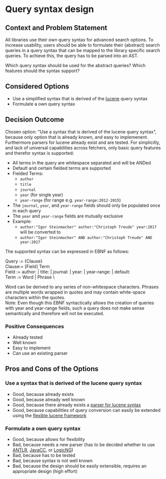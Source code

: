 # Query syntax design

## Context and Problem Statement

All libraries use their own query syntax for advanced search options. To increase usability, users should be able to formulate their (abstract) search queries in a query syntax that can be mapped to the library specific search queries. To achieve this, the query has to be parsed into an AST.

Which query syntax should be used for the abstract queries?
Which features should the syntax support?

## Considered Options

* Use a simplified syntax that is derived of the [lucene](https://lucene.apache.org/core/8_6_1/queryparser/org/apache/lucene/queryparser/classic/package-summary.html) query syntax
* Formulate a own query syntax

## Decision Outcome

Chosen option: "Use a syntax that is derived of the lucene query syntax", because only option that is already known, and easy to implemenent.
Furthermore parsers for lucene already exist and are tested.
For simplicitly, and lack of universal capabilities across fetchers, only basic query features and therefor syntax is supported:

* All terms in the query are whitespace separated and will be ANDed
* Default and certain fielded terms are supported
* Fielded Terms:
  * `author`
  * `title`
  * `journal`
  * `year` (for single year)
  * `year-range` (for range e.g. `year-range:2012-2015`)
* The `journal`, `year`, and `year-range` fields should only be populated once in each query
* The `year` and `year-range` fields are mutually exclusive
* Example:
  * `author:"Igor Steinmacher" author:"Christoph Treude" year:2017` will be converted to
  * `author:"Igor Steinmacher" AND author:"Christoph Treude" AND year:2017`

The supported syntax can be expressed in EBNF as follows:

Query := {Clause} \
Clause:= \[Field\] Term \
Field := author: | title: | journal: | year: | year-range: | default:\
Term  := Word | Phrase \

Word can be derived to any series of non-whitespace characters.
Phrases are multiple words wrapped in quotes and may contain white-space characters within the quotes.\
Note: Even though this EBNF syntactically allows the creation of queries with year and year-range fields,
such a query does not make sense semantically and therefore will not be executed.

### Positive Consequences

* Already tested
* Well known
* Easy to implement
* Can use an existing parser

## Pros and Cons of the Options

### Use a syntax that is derived of the lucene query syntax

* Good, because already exists
* Good, because already well known
* Good, because there already exists a [parser for lucene syntax](https://lucene.apache.org/core/8_0_0/queryparser/org/apache/lucene/queryparser/flexible/standard/StandardQueryParser.html)
* Good, because capabilities of query conversion can easily be extended using the [flexible lucene framework](https://lucene.apache.org/core/8_0_0/queryparser/org/apache/lucene/queryparser/flexible/core/package-summary.html)

### Formulate a own query syntax

* Good, because allows for flexibility
* Bad, because needs a new parser (has to be decided whether to use [ANTLR](https://www.antlr.org/), [JavaCC](https://javacc.github.io/javacc/), or [LogicNG](https://github.com/logic-ng/LogicNG))
* Bad, because has to be tested
* Bad, because syntax is not well known
* Bad, because the design should be easily extensible, requires an appropriate design (high effort)
